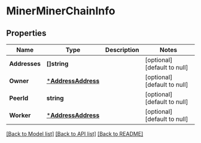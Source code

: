 # MinerMinerChainInfo

## Properties
Name | Type | Description | Notes
------------ | ------------- | ------------- | -------------
**Addresses** | **[]string** |  | [optional] [default to null]
**Owner** | [***AddressAddress**](address.Address.md) |  | [optional] [default to null]
**PeerId** | **string** |  | [optional] [default to null]
**Worker** | [***AddressAddress**](address.Address.md) |  | [optional] [default to null]

[[Back to Model list]](../README.md#documentation-for-models) [[Back to API list]](../README.md#documentation-for-api-endpoints) [[Back to README]](../README.md)

